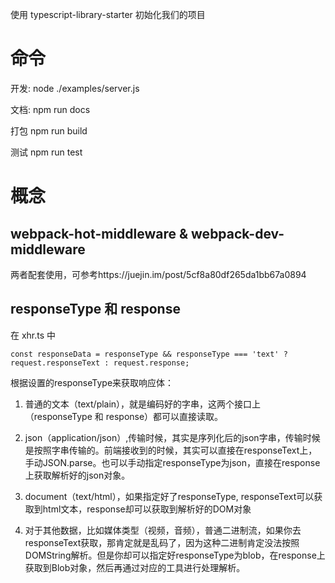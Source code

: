 使用 typescript-library-starter 初始化我们的项目

# 命令
开发:
node ./examples/server.js

文档:
npm run docs

打包
npm run build

测试
npm run test

# 概念
## webpack-hot-middleware & webpack-dev-middleware
两者配套使用，可参考https://juejin.im/post/5cf8a80df265da1bb67a0894

## responseType 和 response
在 xhr.ts 中 
```
const responseData = responseType && responseType === 'text' ? request.responseText : request.response;
```
根据设置的responseType来获取响应体：
1. 普通的文本（text/plain），就是编码好的字串，这两个接口上（responseType 和 response）都可以直接读取。

2. json（application/json）,传输时候，其实是序列化后的json字串，传输时候是按照字串传输的。前端接收到的时候，其实可以直接在responseText上，手动JSON.parse。也可以手动指定responseType为json，直接在response上获取解析好的json对象。

3. document（text/html），如果指定好了responseType, responseText可以获取到html文本，response却可以获取到解析好的DOM对象

4. 对于其他数据，比如媒体类型（视频，音频），普通二进制流，如果你去responseText获取，那肯定就是乱码了，因为这种二进制肯定没法按照
DOMString解析。但是你却可以指定好responseType为blob，在response上获取到Blob对象，然后再通过对应的工具进行处理解析。
